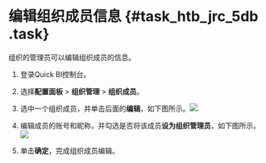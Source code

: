 # 编辑组织成员信息 {#task_htb_jrc_5db .task}

组织的管理员可以编辑组织成员的信息。

1.   登录Quick BI控制台。 
2.   选择**配置面板** \> **组织管理** \> **组织成员**。 
3.   选中一个组织成员，并单击后面的**编辑**，如下图所示。![](http://static-aliyun-doc.oss-cn-hangzhou.aliyuncs.com/assets/img/9155/153631886911457_zh-CN.png)

 
4.   编辑成员的账号和昵称，并勾选是否将该成员**设为组织管理员**，如下图所示。![](http://static-aliyun-doc.oss-cn-hangzhou.aliyuncs.com/assets/img/9155/15363188691099_zh-CN.png)

 
5.   单击**确定**，完成组织成员编辑。 

